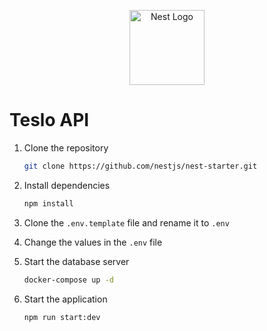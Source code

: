 <p align="center">
  <a href="http://nestjs.com/" target="blank"><img src="https://nestjs.com/img/logo-small.svg" width="120" alt="Nest Logo" /></a>
</p>

# Teslo API

1. Clone the repository

   ```bash
   git clone https://github.com/nestjs/nest-starter.git
   ```

2. Install dependencies

   ```bash
   npm install
   ```

3. Clone the `.env.template` file and rename it to `.env`

4. Change the values in the `.env` file

5. Start the database server

   ```bash
   docker-compose up -d
   ```

6. Start the application

   ```bash
   npm run start:dev
   ```
